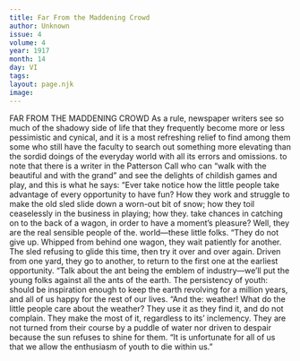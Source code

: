 ```yaml
---
title: Far From the Maddening Crowd
author: Unknown
issue: 4
volume: 4
year: 1917
month: 14
day: VI
tags:
layout: page.njk
image:
---
```

FAR FROM THE MADDENING CROWD    As a rule, newspaper writers see so much of the shadowy side of life that they frequently become more or less pessimistic and cynical, and it is a most refreshing relief to find among them some who still have the faculty to search out something more elevating than the sordid doings of the everyday world with all its errors and omissions. to note that there is a writer in the Patterson Call who can “walk with the beautiful and with the grand” and see the delights of childish games and play, and this is what he says:       “Ever take notice how the little people take advantage of every opportunity to have fun? How they work and struggle to make the old sled slide down a worn-out bit of snow; how they toil ceaselessly in the business in playing; how they. take chances in catching on to the back of a wagon, in order to have a moment’s pleasure? Well, they are the real sensible people of the. world—these little folks.       “They do not give up. Whipped from behind one wagon, they wait patiently for another. The sled refusing to glide this time, then try it over and over again. Driven from one yard, they go to another, to return to the first one at the earliest opportunity.       “Talk about the ant being the emblem of industry—we’ll put the young folks against all the ants of the earth. The persistency of youth: should be inspiration enough to keep the earth revolving for a million years, and all of us happy for the rest of our lives.       “And the: weather! What do the little people care about the weather? They use it as they find it, and do not complain. They make the most of it, regardless to its’ inclemency. They are not turned from their course by a puddle of water nor driven to despair because the sun refuses to shine for them.       “It is unfortunate for all of us that we allow the enthusiasm of youth to die within us.”


